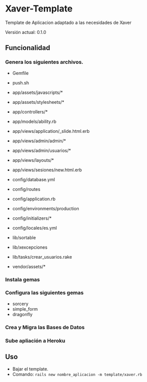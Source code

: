 # Xaver-Template

Template de Aplicacion adaptado a las necesidades de Xaver

Versión actual: 0.1.0

## Funcionalidad

### Genera los siguientes archivos.

* Gemfile
* push.sh

* app/assets/javascripts/*
* app/assets/stylesheets/*
* app/controllers/*
* app/models/ability.rb

* app/views/application/_slide.html.erb
* app/views/admin/admin/*
* app/views/admin/usuarios/*
* app/views/layouts/*
* app/views/sesiones/new.html.erb

* config/database.yml
* config/routes
* config/application.rb
* config/environments/production
* config/initializers/*
* config/locales/es.yml

* lib/sortable
* lib/xexcepciones
* lib/tasks/crear_usuarios.rake
* vendor/assets/*

### Instala gemas

### Configura las siguientes gemas

* sorcery
* simple_form
* dragonfly

### Crea y Migra las Bases de Datos

### Sube apliación a Heroku

## Uso

* Bajar el template. 
* Comando: `rails new nombre_aplicacion -m template/xaver.rb`





